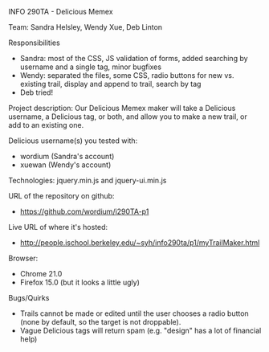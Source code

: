 INFO 290TA - Delicious Memex

Team: Sandra Helsley, Wendy Xue, Deb Linton

Responsibilities
 - Sandra: most of the CSS, JS validation of forms, added searching by username and a single tag, minor bugfixes
 - Wendy: separated the files, some CSS, radio buttons for new vs. existing trail, display and append to trail, search by tag
 - Deb tried!

Project description:
Our Delicious Memex maker will take a Delicious username, a Delicious tag, or both, and allow
you to make a new trail, or add to an existing one.

Delicious username(s) you tested with:
 - wordium (Sandra's account)
 - xuewan (Wendy's account)
 
Technologies:
jquery.min.js and jquery-ui.min.js

URL of the repository on github: 
 - https://github.com/wordium/i290TA-p1

Live URL of where it's hosted:
 - http://people.ischool.berkeley.edu/~syh/info290ta/p1/myTrailMaker.html

Browser:
 - Chrome 21.0
 - Firefox 15.0 (but it looks a little ugly)

Bugs/Quirks
 - Trails cannot be made or edited until the user chooses a radio button (none by default, so the target is not droppable).
 - Vague Delicious tags will return spam (e.g. "design" has a lot of financial help)
